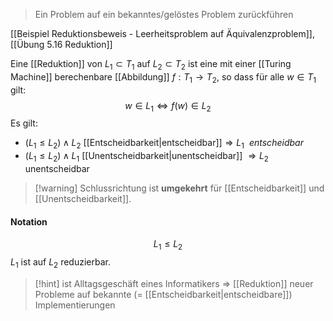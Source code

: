 > Ein Problem auf ein bekanntes/gelöstes Problem zurückführen

[[Beispiel Reduktionsbeweis - Leerheitsproblem auf Äquivalenzproblem]], [[Übung 5.16 Reduktion]]


Eine [[Reduktion]] von $L_{1} \subset T_{1}$ auf $L_{2} \subset T_{2}$ ist eine mit einer [[Turing Machine]] berechenbare [[Abbildung]] $f: T_{1} \rightarrow T_{2}$, so dass für alle $w \in T_{1}$ gilt:
$$w \in L_{1} \Leftrightarrow f(w) \in L_{2}$$
Es gilt:
- $(L_{1} \leq L_{2}) \land L_{2}$ [[Entscheidbarkeit|entscheidbar]]$\Longrightarrow L_{1}\ \ entscheidbar$
- $(L_{1} \leq L_{2}) \land L_{1}$ [[Unentscheidbarkeit|unentscheidbar]] $\Longrightarrow L_{2}$ unentscheidbar

> [!warning] Schlussrichtung ist **umgekehrt** für [[Entscheidbarkeit]] und [[Unentscheidbarkeit]].

#### Notation
$$L_{1}\leq L_{2}$$
$L_{1}$ ist auf $L_{2}$ reduzierbar.

> [!hint] ist Alltagsgeschäft eines Informatikers => [[Reduktion]] neuer Probleme auf bekannte (= [[Entscheidbarkeit|entscheidbare]]) Implementierungen

